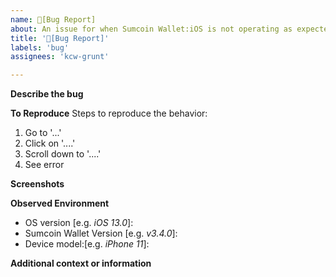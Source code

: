 ```yaml
---
name: 🦟[Bug Report] 
about: An issue for when Sumcoin Wallet:iOS is not operating as expected.
title: '🦟[Bug Report]'
labels: 'bug'
assignees: 'kcw-grunt'

---
```


<!--Reporter: Please read! When the app is not operating as you want it but still performs as expected, that is a **feature request**-->  

**Describe the bug**
<!--A clear and concise description of what the bug is.-->

**To Reproduce**
Steps to reproduce the behavior:
1. Go to '...'
2. Click on '....'
3. Scroll down to '....'
4. See error

**Screenshots**
<!--If applicable, add screenshots to help explain your problem.-->

**Observed Environment**
 - OS version [e.g. _iOS 13.0_]:
 - Sumcoin Wallet Version [e.g. _v3.4.0_]:
 - Device model:[e.g. _iPhone 11_]:

**Additional context or information**
<!--Add any other context about the problem here.-->
